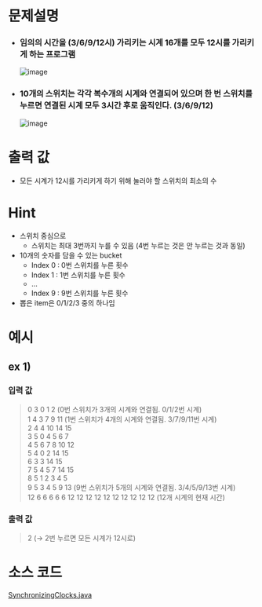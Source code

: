 # 문제설명
- ### 임의의 시간을 (3/6/9/12시) 가리키는 시계 16개를 모두 12시를 가리키게 하는 프로그램
  ![image](https://user-images.githubusercontent.com/50271884/68940953-e4760100-07e7-11ea-8747-d949f3940e4f.png)   
  
- ### 10개의 스위치는 각각 복수개의 시계와 연결되어 있으며 한 번 스위치를 누르면 연결된 시계 모두 3시간 후로 움직인다. (3/6/9/12)
  ![image](https://user-images.githubusercontent.com/50271884/68941007-05d6ed00-07e8-11ea-8e0f-d2dd53e7f4ae.png)  
  
# 출력 값
- 모든 시계가 12시를 가리키게 하기 위해 눌러야 할 스위치의 최소의 수

# Hint  
- 스위치 중심으로 
  - 스위치는 최대 3번까지 누를 수 있음 (4번 누르는 것은 안 누르는 것과 동일)  
- 10개의 숫자를 담을 수 있는 bucket   
  - Index 0 : 0번 스위치를 누른 횟수   
  - Index 1 : 1번 스위치를 누른 횟수   
  - …   
  - Index 9 : 9번 스위치를 누른 횟수  
- 뽑은 item은 0/1/2/3 중의 하나임  

# 예시
## ex 1)
### 입력 값
> 0 3 0 1 2 (0번 스위치가 3개의 시계와 연결됨. 0/1/2번 시계)   
> 1 4 3 7 9 11 (1번 스위치가 4개의 시계와 연결됨. 3/7/9/11번 시계)   
> 2 4 4 10 14 15   
> 3 5 0 4 5 6 7   
> 4 5 6 7 8 10 12   
> 5 4 0 2 14 15   
> 6 3 3 14 15  
> 7 5 4 5 7 14 15   
> 8 5 1 2 3 4 5   
> 9 5 3 4 5 9 13 (9번 스위치가 5개의 시계와 연결됨. 3/4/5/9/13번 시계)   
> 12 6 6 6 6 6 12 12 12 12 12 12 12 12 12 12 (12개 시계의 현재 시간)   
  
### 출력 값
> 2 (→ 2번 누르면 모든 시계가 12시로)

# 소스 코드
[SynchronizingClocks.java](https://github.com/yejineer/Study/edit/master/Algorithm/Lab/6/SynchronizingClocks.java)
